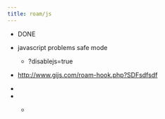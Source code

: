 ```yaml
---
title: roam/js
---
```


- DONE  

- javascript problems safe mode 
	 - ?disablejs=true

- http://www.gijs.com/roam-hook.php?SDFsdfsdf

- 

- 
	 - ```javascript

```
